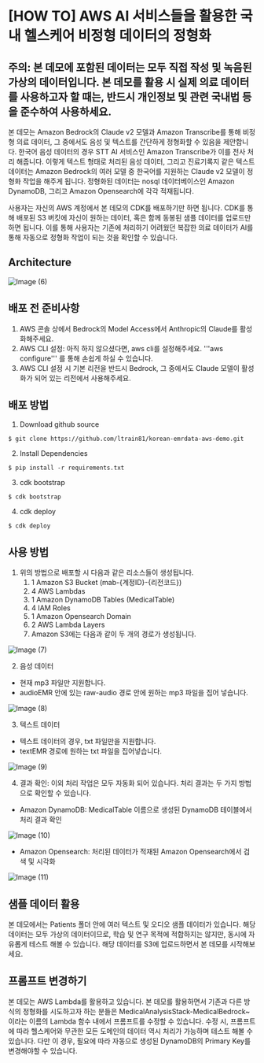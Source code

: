 # [HOW TO] AWS AI 서비스들을 활용한 국내 헬스케어 비정형 데이터의 정형화

## 주의: 본 데모에 포함된 데이터는 모두 직접 작성 및 녹음된 가상의 데이터입니다. 본 데모를 활용 시 실제 의료 데이터를 사용하고자 할 때는, 반드시 개인정보 및 관련 국내법 등을 준수하여 사용하세요. 

본 데모는 Amazon Bedrock의 Claude v2 모델과 Amazon Transcribe를 통해 비정형 의료 데이터, 그 중에서도 음성 및 텍스트를 간단하게 정형화할 수 있음을 제안합니다. 
한국어 음성 데이터의 경우 STT AI 서비스인 Amazon Transcribe가 이를 전사 처리 해줍니다. 
이렇게 텍스트 형태로 처리된 음성 데이터, 그리고 진료기록지 같은 텍스트 데이터는 Amazon Bedrock의 여러 모델 중 한국어를 지원하는 Claude v2 모델이 정형화 작업을 해주게 됩니다.
정형화된 데이터는 nosql 데이터베이스인 Amazon DynamoDB, 그리고 Amazon Opensearch에 각각 적재됩니다. 

사용자는 자신의 AWS 계정에서 본 데모의 CDK를 배포하기만 하면 됩니다. CDK를 통해 배포된 S3 버킷에 자신이 원하는 데이터, 혹은 함께 동봉된 샘플 데이터를 업로드만 하면 됩니다.
이를 통해 사용자는 기존에 처리하기 어려웠던 복잡한 의료 데이터가 AI를 통해 자동으로 정형화 작업이 되는 것을 확인할 수 있습니다. 


## Architecture

![Image (6)](https://github.com/ltrain81/korean-emrdata-aws-demo/assets/63511851/2bb6a178-b48e-4043-92a6-30373e25a34f)


## 배포 전 준비사항

1. AWS 콘솔 상에서 Bedrock의 Model Access에서 Anthropic의 Claude를 활성화해주세요.
2. AWS CLI 설정: 아직 하지 않으셨다면, aws cli를 설정해주세요. '''aws configure''' 를 통해 손쉽게 하실 수 있습니다.
3. AWS CLI 설정 시 기본 리전을 반드시 Bedrock, 그 중에서도 Claude 모델이 활성화가 되어 있는 리전에서 사용해주세요.

## 배포 방법

1. Download github source

```
$ git clone https://github.com/ltrain81/korean-emrdata-aws-demo.git
```

2. Install Dependencies

```
$ pip install -r requirements.txt
```

3. cdk bootstrap

```
$ cdk bootstrap
```

4. cdk deploy

```
$ cdk deploy
```


## 사용 방법 

1. 위의 방법으로 배포할 시 다음과 같은 리소스들이 생성됩니다.
    1. 1 Amazon S3 Bucket (mab-{계정ID}-{리전코드})
    2. 4 AWS Lambdas 
    3. 1 Amazon DynamoDB Tables (MedicalTable)
    4. 4 IAM Roles
    5. 1 Amazon Opensearch Domain
    6. 2 AWS Lambda Layers
    7. Amazon S3에는 다음과 같이 두 개의 경로가 생성됩니다. 

![Image (7)](https://github.com/ltrain81/korean-emrdata-aws-demo/assets/63511851/276ee4cc-2533-407a-bf0d-80d1021b0177)

2. 음성 데이터

* 현재 mp3 파일만 지원합니다.
* audioEMR 안에 있는 raw-audio 경로 안에 원하는 mp3 파일을 집어 넣습니다.

![Image (8)](https://github.com/ltrain81/korean-emrdata-aws-demo/assets/63511851/5fca0d49-8bdd-4a39-aaf1-2432b860fa20)


3. 텍스트 데이터

* 텍스트 데이터의 경우, txt 파일만을 지원합니다.
* textEMR 경로에 원하는 txt 파일을 집어넣습니다. 

![Image (9)](https://github.com/ltrain81/korean-emrdata-aws-demo/assets/63511851/faf943e1-dd55-448f-a6e0-9006bd559d1f)


4. 결과 확인: 이외 처리 작업은 모두 자동화 되어 있습니다. 처리 결과는 두 가지 방법으로 확인할 수 있습니다.

* Amazon DynamoDB: MedicalTable 이름으로 생성된 DynamoDB 테이블에서 처리 결과 확인

![Image (10)](https://github.com/ltrain81/korean-emrdata-aws-demo/assets/63511851/98f8332f-148e-4a7e-af69-f41c573f7655)

* Amazon Opensearch: 처리된 데이터가 적재된 Amazon Opensearch에서 검색 및 시각화

![Image (11)](https://github.com/ltrain81/korean-emrdata-aws-demo/assets/63511851/7cc3460b-ef61-4345-b3a0-7a7703c5455f)

## 샘플 데이터 활용

본 데모에서는 Patients 폴더 안에 여러 텍스트 및 오디오 샘플 데이터가 있습니다.
해당 데이터는 모두 가상의 데이터이므로, 학습 및 연구 목적에 적합하지는 않지만, 동시에 자유롭게 테스트 해볼 수 있습니다.
해당 데이터를 S3에 업로드하면서 본 데모를 시작해보세요. 

## 프롬프트 변경하기 

본 데모는 AWS Lambda를 활용하고 있습니다. 
본 데모를 활용하면서 기존과 다른 방식의 정형화를 시도하고자 하는 분들은 MedicalAnalysisStack-MedicalBedrock~ 이라는 이름의 Lambda 함수 내에서 프롬프트를 수정할 수 있습니다.
수정 시, 프롬프트에 따라 헬스케어와 무관한 모든 도메인의 데이터 역시 처리가 가능하며 테스트 해볼 수 있습니다. 
다만 이 경우, 필요에 따라 자동으로 생성된 DynamoDB의 Primary Key를 변경해야할 수 있습니다. 



